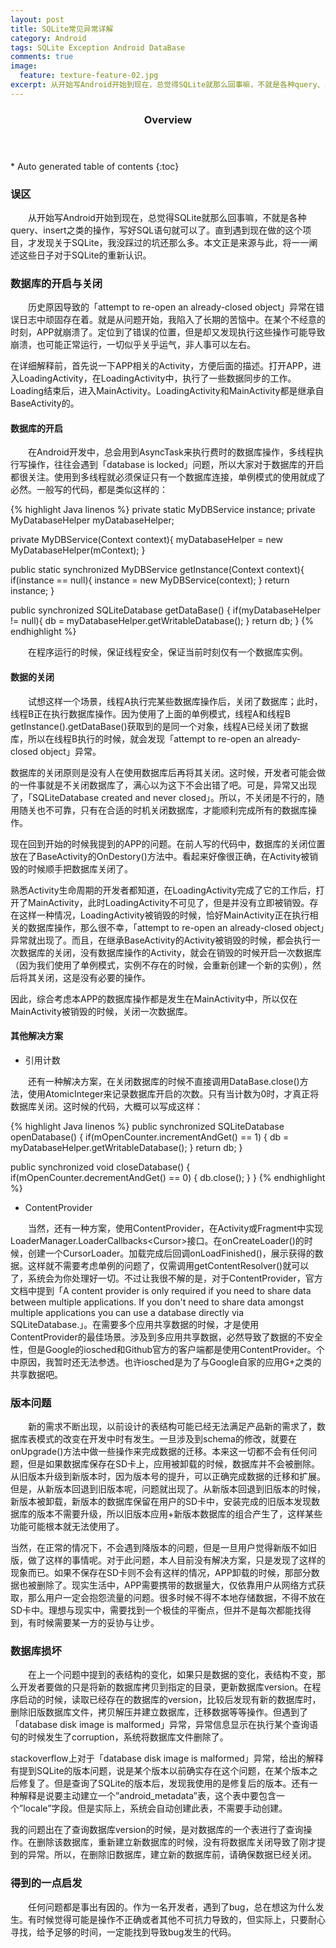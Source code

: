 ```yaml
---
layout: post
title: SQLite常见异常详解
category: Android
tags: SQLite Exception Android DataBase
comments: true
image:
  feature: texture-feature-02.jpg
excerpt: 从开始写Android开始到现在，总觉得SQLite就那么回事嘛，不就是各种query、insert之类的操作，写好SQL语句就可以了。直到遇到现在做的这个项目，才发现关于SQLite，我没踩过的坑还那么多。本文正是来源与此，将一一阐述这些日子对于SQLite的重新认识。
---
```


<section id="table-of-contents" class="toc">
  <header>
    <h3>Overview</h3>
  </header>
<div id="drawer" markdown="1">
*  Auto generated table of contents
{:toc}
</div>
</section>

### 误区

&emsp;&emsp;从开始写Android开始到现在，总觉得SQLite就那么回事嘛，不就是各种query、insert之类的操作，写好SQL语句就可以了。直到遇到现在做的这个项目，才发现关于SQLite，我没踩过的坑还那么多。本文正是来源与此，将一一阐述这些日子对于SQLite的重新认识。

### 数据库的开启与关闭

&emsp;&emsp;历史原因导致的「attempt to re-open an already-closed object」异常在错误日志中顽固存在着。就是从问题开始，我陷入了长期的苦恼中。在某个不经意的时刻，APP就崩溃了。定位到了错误的位置，但是却又发现执行这些操作可能导致崩溃，也可能正常运行，一切似乎关乎运气，非人事可以左右。  

在详细解释前，首先说一下APP相关的Activity，方便后面的描述。打开APP，进入LoadingActivity，在LoadingActivity中，执行了一些数据同步的工作。Loading结束后，进入MainActivity。LoadingActivity和MainActivity都是继承自BaseActivity的。  

#### 数据库的开启

&emsp;&emsp;在Android开发中，总会用到AsyncTask来执行费时的数据库操作，多线程执行写操作，往往会遇到「database is locked」问题，所以大家对于数据库的开启都很关注。使用到多线程就必须保证只有一个数据库连接，单例模式的使用就成了必然。一般写的代码，都是类似这样的：  

{% highlight Java linenos %}
private static MyDBService instance;
private MyDatabaseHelper myDatabaseHelper;

private MyDBService(Context context){
myDatabaseHelper = new MyDatabaseHelper(mContext);
}

public static synchronized MyDBService getInstance(Context context){
if(instance == null){
instance = new MyDBService(context);
}
return instance;
}

public synchronized SQLiteDatabase getDataBase() {
if(myDatabaseHelper != null){
db = myDatabaseHelper.getWritableDatabase();
}
return db;
}
{% endhighlight %}

&emsp;&emsp;在程序运行的时候，保证线程安全，保证当前时刻仅有一个数据库实例。  

#### 数据的关闭

&emsp;&emsp;试想这样一个场景，线程A执行完某些数据库操作后，关闭了数据库；此时，线程B正在执行数据库操作。因为使用了上面的单例模式，线程A和线程B getInstance().getDataBase()获取到的是同一个对象，线程A已经关闭了数据库，所以在线程B执行的时候，就会发现「attempt to re-open an already-closed object」异常。  

数据库的关闭原则是没有人在使用数据库后再将其关闭。这时候，开发者可能会做的一件事就是不关闭数据库了，满心以为这下不会出错了吧。可是，异常又出现了，「SQLiteDatabase created and never closed」。所以，不关闭是不行的，随用随关也不可靠，只有在合适的时机关闭数据库，才能顺利完成所有的数据库操作。  

现在回到开始的时候我提到的APP的问题。在前人写的代码中，数据库的关闭位置放在了BaseActivity的OnDestory()方法中。看起来好像很正确，在Activity被销毁的时候顺手把数据库关闭了。  

熟悉Activity生命周期的开发者都知道，在LoadingActivity完成了它的工作后，打开了MainActivity，此时LoadingActivity不可见了，但是并没有立即被销毁。存在这样一种情况，LoadingActivity被销毁的时候，恰好MainActivity正在执行相关的数据库操作，那么很不幸，「attempt to re-open an already-closed object」异常就出现了。而且，在继承BaseActivity的Activity被销毁的时候，都会执行一次数据库的关闭，没有数据库操作的Activity，就会在销毁的时候开启一次数据库（因为我们使用了单例模式，实例不存在的时候，会重新创建一个新的实例），然后将其关闭，这是没有必要的操作。  

因此，综合考虑本APP的数据库操作都是发生在MainActivity中，所以仅在MainActivity被销毁的时候，关闭一次数据库。  

#### 其他解决方案

* 引用计数

&emsp;&emsp;还有一种解决方案，在关闭数据库的时候不直接调用DataBase.close()方法，使用AtomicInteger来记录数据库开启的次数。只有当计数为0时，才真正将数据库关闭。这时候的代码，大概可以写成这样：

{% highlight Java linenos %}
public synchronized SQLiteDatabase openDatabase() {
if(mOpenCounter.incrementAndGet() == 1) {
db = myDatabaseHelper.getWritableDatabase();
  }
return db;
}

public synchronized void closeDatabase() {
if(mOpenCounter.decrementAndGet() == 0) {
   db.close();
}
}
{% endhighlight %}

* ContentProvider

&emsp;&emsp;当然，还有一种方案，使用ContentProvider，在Activity或Fragment中实现LoaderManager.LoaderCallbacks\<Cursor\>接口。在onCreateLoader()的时候，创建一个CursorLoader。加载完成后回调onLoadFinished()，展示获得的数据。这样就不需要考虑单例的问题了，仅需调用getContentResolver()就可以了，系统会为你处理好一切。不过让我很不解的是，对于ContentProvider，官方文档中提到「A content provider is only required if you need to share data between multiple applications. If you don't need to share data amongst multiple applications you can use a database directly via SQLiteDatabase.」。在需要多个应用共享数据的时候，才是使用ContentProvider的最佳场景。涉及到多应用共享数据，必然导致了数据的不安全性，但是Google的iosched和Github官方的客户端都是使用ContentProvider。个中原因，我暂时还无法参透。也许iosched是为了与Google自家的应用G+之类的共享数据吧。

### 版本问题

&emsp;&emsp;新的需求不断出现，以前设计的表结构可能已经无法满足产品新的需求了，数据库表模式的改变在开发中时有发生。一旦涉及到schema的修改，就要在onUpgrade()方法中做一些操作来完成数据的迁移。本来这一切都不会有任何问题，但是如果数据库保存在SD卡上，应用被卸载的时候，数据库并不会被删除。从旧版本升级到新版本时，因为版本号的提升，可以正确完成数据的迁移和扩展。但是，从新版本回退到旧版本呢，问题就出现了。从新版本回退到旧版本的时候，新版本被卸载，新版本的数据库保留在用户的SD卡中，安装完成的旧版本发现数据库的版本不需要升级，所以旧版本应用+新版本数据库的组合产生了，这样某些功能可能根本就无法使用了。

当然，在正常的情况下，不会遇到降版本的问题，但是一旦用户觉得新版不如旧版，做了这样的事情呢。对于此问题，本人目前没有解决方案，只是发现了这样的现象而已。如果不保存在SD卡则不会有这样的情况，APP卸载的时候，那部分数据也被删除了。现实生活中，APP需要携带的数据量大，仅依靠用户从网络方式获取，那么用户一定会抱怨流量的问题。很多时候不得不本地存储数据，不得不放在SD卡中。理想与现实中，需要找到一个极佳的平衡点，但并不是每次都能找得到，有时候需要某一方的妥协与让步。

### 数据库损坏

&emsp;&emsp;在上一个问题中提到的表结构的变化，如果只是数据的变化，表结构不变，那么开发者要做的只是将新的数据库拷贝到指定的目录，更新数据库version。在程序启动的时候，读取已经存在的数据库的version，比较后发现有新的数据库时，删除旧版数据库文件，拷贝解压并建立数据库，迁移数据等等操作。但遇到了「database disk image is malformed」异常，异常信息显示在执行某个查询语句的时候发生了corruption，系统将数据库文件删除了。

stackoverflow上对于「database disk image is malformed」异常，给出的解释有提到SQLite的版本问题，说是某个版本以前确实存在这个问题，在某个版本之后修复了。但是查询了SQLite的版本后，发现我使用的是修复后的版本。还有一种解释是说要主动建立一个”android_metadata”表，这个表中要包含一个”locale”字段。但是实际上，系统会自动创建此表，不需要手动创建。

我的问题出在了查询数据库version的时候，是对数据库的一个表进行了查询操作。在删除该数据库，重新建立新数据库的时候，没有将数据库关闭导致了刚才提到的异常。所以，在删除旧数据库，建立新的数据库前，请确保数据已经关闭。

### 得到的一点启发

&emsp;&emsp;任何问题都是事出有因的。作为一名开发者，遇到了bug，总在想这为什么发生。有时候觉得可能是操作不正确或者其他不可抗力导致的，但实际上，只要耐心寻找，给予足够的时间，一定能找到导致bug发生的代码。

